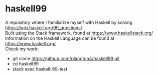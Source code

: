 # haskell99
A repository where I familiarize myself with Haskell by solving https://wiki.haskell.org/99_questions/  
Built using the Stack framework, found at https://www.haskellstack.org/  
Information on the Haskell Language can be found at https://www.haskell.org/  
Check my work:
  - git clone https://github.com/plangton4/haskell99.git
  - cd haskell99
  - stack exec haskell-99-test
